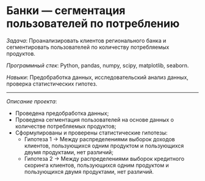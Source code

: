 # Банки — сегментация пользователей по потреблению

*Задача*: Проанализировать клиентов регионального банка и сегментировать пользователей по количеству потребляемых продуктов.

*Программный стек*: Python, pandas, numpy, scipy, matplotlib, seaborn.

*Навыки*: Предобработка данных, исследовательский анализ данных, проверка статистических гипотез.

---

*Описание проекта*:

- Проведена предобработка данных;
- Проведена сегментация пользователей на основе данных о количестве потребляемых продуктов;
- Сформулированы и проверены статистические гипотезы:
	- Гипотеза 1 -> Между распределениями выборок доходов клиентов, пользующихся одним продуктом и пользующихся двумя продуктами, нет различий;
	- Гипотеза 2 -> Между распределениями выборок кредитного скоринга клиентов, пользующихся одним продуктом и пользующихся двумя продуктами, нет различий.